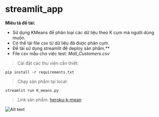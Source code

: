 # streamlit_app

**Miêu tả đề tài:** 
* Sử dụng KMeans để phân loại các dữ liệu theo K cụm mà người dùng muốn. 
* Có thể tải file csv từ dữ liệu đã được phân cụm. 
* Đề tài sử dụng streamlit để deploy sản phẩm.**
* File csv mẫu cho việc test: *Mall_Customers.csv*

> Cài đặt các thư viện cần thiết:

`pip install -r requirements.txt`

> Chạy sản phẩm tại local:

`streamlit run K_means.py`

> Link sản phẩm:
[heroku-k-mean](http://heroku-k-mean.herokuapp.com/)

![Alt text](https://iili.io/H9gP3wg.png "Giao diện sử dụng")
